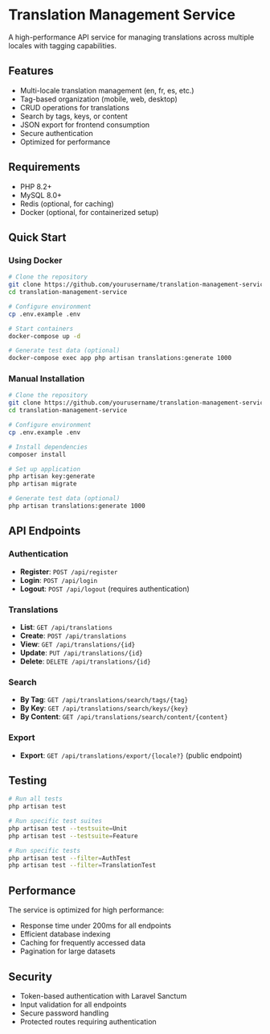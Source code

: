 # Translation Management Service

A high-performance API service for managing translations across multiple locales with tagging capabilities.

## Features

- Multi-locale translation management (en, fr, es, etc.)
- Tag-based organization (mobile, web, desktop)
- CRUD operations for translations
- Search by tags, keys, or content
- JSON export for frontend consumption
- Secure authentication
- Optimized for performance

## Requirements

- PHP 8.2+
- MySQL 8.0+
- Redis (optional, for caching)
- Docker (optional, for containerized setup)

## Quick Start

### Using Docker

```bash
# Clone the repository
git clone https://github.com/yourusername/translation-management-service.git
cd translation-management-service

# Configure environment
cp .env.example .env

# Start containers
docker-compose up -d

# Generate test data (optional)
docker-compose exec app php artisan translations:generate 1000
```

### Manual Installation

```bash
# Clone the repository
git clone https://github.com/yourusername/translation-management-service.git
cd translation-management-service

# Configure environment
cp .env.example .env

# Install dependencies
composer install

# Set up application
php artisan key:generate
php artisan migrate

# Generate test data (optional)
php artisan translations:generate 1000
```

## API Endpoints

### Authentication

- **Register**: `POST /api/register`
- **Login**: `POST /api/login`
- **Logout**: `POST /api/logout` (requires authentication)

### Translations

- **List**: `GET /api/translations`
- **Create**: `POST /api/translations`
- **View**: `GET /api/translations/{id}`
- **Update**: `PUT /api/translations/{id}`
- **Delete**: `DELETE /api/translations/{id}`

### Search

- **By Tag**: `GET /api/translations/search/tags/{tag}`
- **By Key**: `GET /api/translations/search/keys/{key}`
- **By Content**: `GET /api/translations/search/content/{content}`

### Export

- **Export**: `GET /api/translations/export/{locale?}` (public endpoint)

## Testing

```bash
# Run all tests
php artisan test

# Run specific test suites
php artisan test --testsuite=Unit
php artisan test --testsuite=Feature

# Run specific tests
php artisan test --filter=AuthTest
php artisan test --filter=TranslationTest
```

## Performance

The service is optimized for high performance:

- Response time under 200ms for all endpoints
- Efficient database indexing
- Caching for frequently accessed data
- Pagination for large datasets

## Security

- Token-based authentication with Laravel Sanctum
- Input validation for all endpoints
- Secure password handling
- Protected routes requiring authentication

